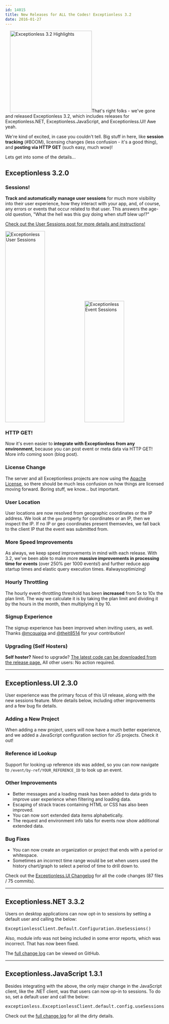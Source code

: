 ```yaml
---
id: 14015
title: New Releases for ALL the Codes! Exceptionless 3.2
date: 2016-01-27
---
```

<img loading="lazy" class="alignright size-full wp-image-14033" style="margin-left: 15px;" src="/assets/exceptionless-3-2-release-notes.png" alt="Exceptionless 3.2 Highlights" width="260" height="260" data-id="14033" srcset="/assets/exceptionless-3-2-release-notes.png 260w, /assets/exceptionless-3-2-release-notes-150x150.png 150w" sizes="(max-width: 260px) 100vw, 260px" />That's right folks - we've gone and released Exceptionless 3.2, which includes releases for Exceptionless.NET, Exceptionless.JavaScript, and Exceptionless.UI! Awe yeah.

We're kind of excited, in case you couldn't tell. Big stuff in here, like **session tracking** (#BOOM), licensing changes (less confusion - it's a good thing), and **posting via HTTP GET** (such easy, much wow)!

Lets get into some of the details...<!--more-->

## Exceptionless 3.2.0

###

### Sessions!

**Track and automatically manage user sessions** for much more visibility into their user experience, how they interact with your app, and, of course, any errors or events that occur related to that user. This answers the age-old question, "What the hell was this guy doing when stuff blew up!?"

<a href="/track-view-user-session-data-exceptionless/" target="_blank">Check out the User Sessions post for more details and instructions!</a>

[<img loading="lazy" class="alignleft wp-image-14027 size-large" style="width: 50%;" src="/assets/sessions-1024x662.png" alt="Exceptionless User Sessions" width="940" height="608" data-id="14027" srcset="/assets/sessions-1024x662.png 1024w, /assets/sessions-300x194.png 300w, /assets/sessions-768x496.png 768w, /assets/sessions.png 1038w" sizes="(max-width: 940px) 100vw, 940px" />](/assets/sessions.png)[<img loading="lazy" class="alignleft wp-image-14026 size-full" style="width: 50%;" src="/assets/sessions-2.png" alt="Exceptionless Event Sessions" width="815" height="386" data-id="14026" srcset="/assets/sessions-2.png 815w, /assets/sessions-2-300x142.png 300w, /assets/sessions-2-768x364.png 768w" sizes="(max-width: 815px) 100vw, 815px" />](/assets/sessions-2.png)

<div style="clear: both;">
</div>

### HTTP GET!

Now it's even easier to **integrate with Exceptionless from any environment**, because you can post event or meta data via HTTP GET! More info coming soon (blog post).

### License Change

The server and all Exceptionless projects are now using the <a href="https://github.com/exceptionless/Exceptionless/blob/master/LICENSE.txt" target="_blank">Apache License</a>, so there should be much less confusion on how things are licensed moving forward. Boring stuff, we know... but important.

### User Location

User locations are now resolved from geographic coordinates or the IP address. We look at the `geo` property for coordinates or an IP, then we inspect the IP. If no IP or geo coordinates present themsevles, we fall back to the client IP that the event was submitted from.

### More Speed Improvements

As always, we keep speed improvements in mind with each release. With 3.2, we've been able to make more **massive improvements in processing time for events** (over 250% per 1000 events!) and further reduce app startup times and elastic query execution times. #alwaysoptimizing!

### Hourly Throttling

The hourly event-throttling threshold has been **increased** from 5x to 10x the plan limit. The way we calculate it is by taking the plan limit and dividing it by the hours in the month, then multiplying it by 10.

### Signup Experience

The signup experience has been improved when inviting users, as well. Thanks <a href="https://github.com/mcquaiga" target="_blank">@mcquaiga</a> and <a href="https://github.com/theit8514" target="_blank">@theit8514</a> for your contribution!

### Upgrading (Self Hosters)

**Self hoster?** Need to upgrade? <a href="https://github.com/exceptionless/Exceptionless/releases/tag/v3.2.0" target="_blank">The latest code can be downloaded from the release page.</a> All other users: No action required.

* * *

## Exceptionless.UI 2.3.0

User experience was the primary focus of this UI release, along with the new sessions feature. More details below, including other improvements and a few bug fix details.

### Adding a New Project

When adding a new project, users will now have a much better experience, and we added a JavaScript configuration section for JS projects. Check it out!

### Reference id Lookup

Support for looking up reference ids was added, so you can now navigate to `/event/by-ref/YOUR_REFERENCE_ID` to look up an event.

### Other Improvements

* Better messages and a loading mask has been added to data grids to improve user experience when filtering and loading data.
* Escaping of strack traces containing HTML or CSS has also been improved.
* You can now sort extended data items alphabetically.
* The request and environment info tabs for events now show additional extended data.

### Bug Fixes

* You can now create an organization or project that ends with a period or whitespace.
* Sometimes an incorrect time range would be set when users used the history chart/graph to select a period of time to drill down to.

Check out the <a href="https://github.com/exceptionless/Exceptionless.UI/compare/v2.2.0...v2.3.0" target="_blank">Exceptionless.UI Changelog</a> for all the code changes (87 files / 75 commits).

* * *

## Exceptionless.NET 3.3.2

Users on desktop applications can now opt-in to sessions by setting a default user and calling the below:

<pre class="brush: csharp; title: ; notranslate" title="">ExceptionlessClient.Default.Configuration.UseSessions()</pre>

Also, module info was not being included in some error reports, which was incorrect. That has now been fixed.

The <a href="https://github.com/exceptionless/Exceptionless.Net/compare/v3.3.1...v3.3.2" target="_blank">full change log</a> can be viewed on GitHub.

* * *

## Exceptionless.JavaScript 1.3.1

Besides integrating with the above, the only major change in the JavaScript client, like the .NET client, was that users can now op-in to sessions. To do so, set a default user and call the below:

<pre class="brush: csharp; title: ; notranslate" title="">exceptionless.ExceptionlessClient.default.config.useSessions();</pre>

Check out the <a href="https://github.com/exceptionless/Exceptionless.JavaScript/compare/v1.3.0...v1.3.1" target="_blank">full change log</a> for all the dirty details.
